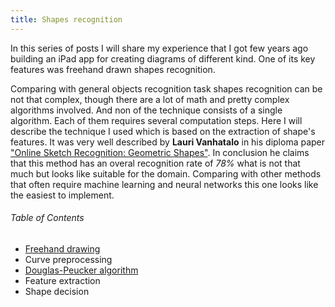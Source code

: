 ```yaml
---
title: Shapes recognition
---
```


In this series of posts I will share my experience that I got few years ago building an iPad app for creating diagrams of different kind. One of its key features was freehand drawn shapes recognition.

Comparing with general objects recognition task shapes recognition can be not that complex, though there are a lot of math and pretty complex algorithms involved. And non of the technique consists of a single algorithm. Each of them requires several computation steps. Here I will describe the technique I used which is based on the extraction of shape's features. It was very well described by **Lauri Vanhatalo** in his diploma paper ["Online Sketch Recognition: Geometric Shapes"](http://lib.tkk.fi/Dipl/2011/urn100500.pdf). In conclusion he claims that this method has an overal recognition rate of _78%_ what is not that much but looks like suitable for the domain. Comparing with other methods that often require machine learning and neural networks this one looks like the easiest to implement.

###### Table of Contents

- [Freehand drawing](http://ilya.puchka.me/freehand-drawing/)
- Curve preprocessing
- [Douglas-Peucker algorithm](http://ilya.puchka.me/douglas-peucker-algorithm/)
- Feature extraction
- Shape decision


